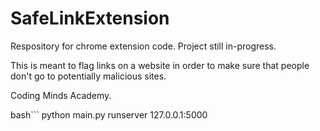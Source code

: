 # SafeLinkExtension
Respository for chrome extension code. Project still in-progress.

This is meant to flag links on a website in order to make sure that people don't go to potentially malicious sites.

Coding Minds Academy.

bash```
python main.py runserver 127.0.0.1:5000
```